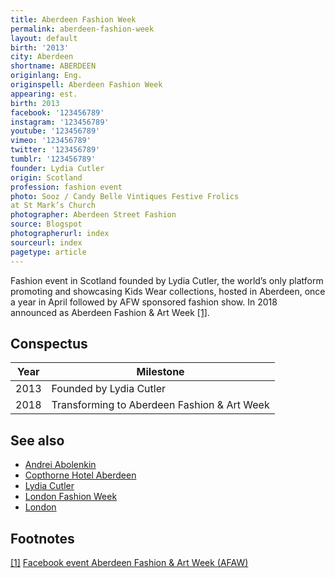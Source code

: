 ```yaml
---
title: Aberdeen Fashion Week
permalink: aberdeen-fashion-week
layout: default
birth: '2013'
city: Aberdeen
shortname: ABERDEEN
originlang: Eng.
originspell: Aberdeen Fashion Week
appearing: est.
birth: 2013
facebook: '123456789'
instagram: '123456789'
youtube: '123456789'
vimeo: '123456789'
twitter: '123456789'
tumblr: '123456789'
founder: Lydia Cutler
origin: Scotland
profession: fashion event
photo: Sooz / Candy Belle Vintiques Festive Frolics
at St Mark’s Church
photographer: Aberdeen Street Fashion
source: Blogspot
photographerurl: index
sourceurl: index
pagetype: article
---
```


Fashion event in Scotland founded by Lydia Cutler, the world’s only platform promoting and showcasing Kids Wear collections, hosted in Aberdeen, once a year in April followed by AFW sponsored fashion show. In 2018 announced as Aberdeen Fashion & Art Week <span id="a1">[\[1\]](#f1)</span>.

## Conspectus

|Year|Milestone|
|-|-|
|2013|Founded by Lydia Cutler|
|2018|Transforming to Aberdeen Fashion & Art Week|


## See also

+ [Andrei Abolenkin](abolenkin-andrei)
+ [Copthorne Hotel Aberdeen](copthorne-hotel-aberdeen)
+ [Lydia Cutler](lydia-cutler)
+ [London Fashion Week](london-fashion-week)
+ [London](london)

## Footnotes

[[1]](#a1) <span id="f1"></span> [Facebook event Aberdeen Fashion & Art Week (AFAW)](index)
